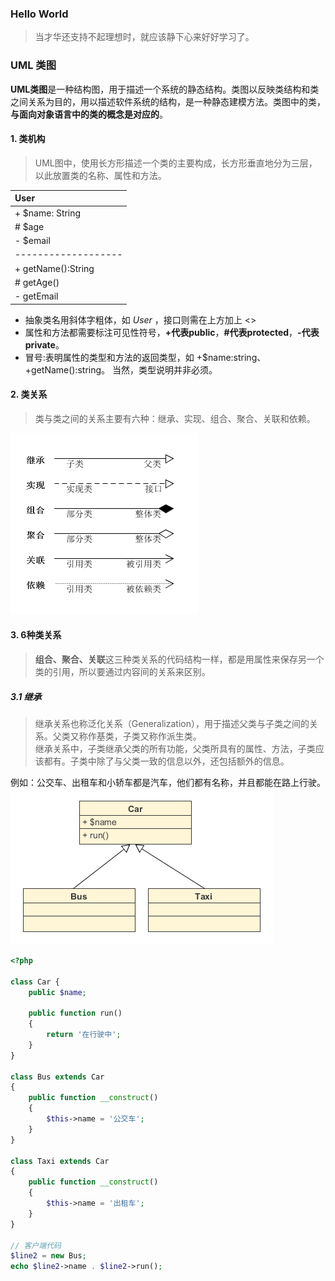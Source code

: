 ### Hello World
>当才华还支持不起理想时，就应该静下心来好好学习了。

### UML 类图
**UML类图**是一种结构图，用于描述一个系统的静态结构。类图以反映类结构和类之间关系为目的，用以描述软件系统的结构，是一种静态建模方法。类图中的类，**与面向对象语言中的类的概念是对应的**。

#### 1. 类机构
> UML图中，使用长方形描述一个类的主要构成，长方形垂直地分为三层，以此放置类的名称、属性和方法。

| User |
|:----|
|+ $name: String|
|# $age|
|- $email|
|-------------------|
|+ getName():String|
|# getAge()|
|- getEmail|

+ 抽象类名用斜体字粗体，如 *User* ，接口则需在上方加上 <<interface>>
+ 属性和方法都需要标注可见性符号，**+代表public**，**#代表protected**，**-代表private**。
+ 冒号:表明属性的类型和方法的返回类型，如 +$name:string、+getName():string。 当然，类型说明并非必须。

#### 2. 类关系
> 类与类之间的关系主要有六种：继承、实现、组合、聚合、关联和依赖。

![类关系图](https://github.com/Oyxiaoxi/Code-Tips/blob/master/PHP-UML/images/arrow.png)

#### 3. 6种类关系
> **组合、聚合、关联**这三种类关系的代码结构一样，都是用属性来保存另一个类的引用，所以要通过内容间的关系来区别。

##### 3.1 继承
> 继承关系也称泛化关系（Generalization），用于描述父类与子类之间的关系。父类又称作基类，子类又称作派生类。  
> 继承关系中，子类继承父类的所有功能，父类所具有的属性、方法，子类应该都有。子类中除了与父类一致的信息以外，还包括额外的信息。

例如：公交车、出租车和小轿车都是汽车，他们都有名称，并且都能在路上行驶。
![](https://github.com/Oyxiaoxi/Code-Tips/blob/master/PHP-UML/images/realization.png)

```php
<?php

class Car {
    public $name;

    public function run()
    {
        return '在行驶中';
    }
}

class Bus extends Car
{
    public function __construct()
    {
        $this->name = '公交车';
    }
}

class Taxi extends Car
{
    public function __construct()
    {
        $this->name = '出租车';
    }
}

// 客户端代码
$line2 = new Bus;
echo $line2->name . $line2->run();
```

